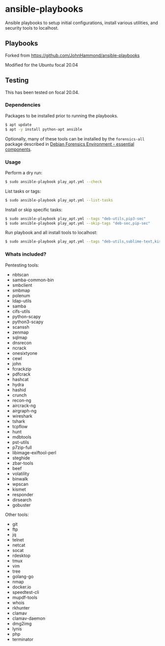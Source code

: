 # ansible-playbooks
Ansible playbooks to setup initial configurations, install various utilities, and security tools to localhost.

## Playbooks
Forked from https://github.com/JohnHammond/ansible-playbooks 

Modified for the Ubuntu focal 20.04

## Testing
This has been tested on focal 20.04.

### Dependencies
Packages to be installed prior to running the playbooks.

```bash
$ apt update
$ apt -y install python-apt ansible
```
Optionally, many of these tools can be installed by the `forensics-all` package described in [Debian Forensics Environment - essential components](https://packages.debian.org/sid/forensics-all).

### Usage
Perform a dry run:

```bash
$ sudo ansible-playbook play_apt.yml --check
```

List tasks or tags:
```bash
$ sudo ansible-playbook play_apt.yml --list-tasks
```

Install or skip specific tasks:
```bash
$ sudo ansible-playbook play_apt.yml --tags "deb-utils,pip3-sec"
$ sudo ansible-playbook play_apt.yml --skip-tags "deb-sec,pip-sec"
```

Run playbook and all install tools to localhost:

```bash
$ sudo ansible-playbook play_apt.yml --tags "deb-utils,sublime-text,kismet,deb-sec,impacket,wpscan,dirsearch,gobuster,responder,wordlists"
```

### Whats included?

Pentesting tools:
  - nbtscan
  - samba-common-bin
  - smbclient
  - smbmap
  - polenum
  - ldap-utils
  - samba
  - cifs-utils
  - python-scapy
  - python3-scapy
  - scanssh
  - zenmap
  - sqlmap
  - dnsrecon
  - ncrack
  - onesixtyone
  - cewl
  - john
  - fcrackzip
  - pdfcrack
  - hashcat
  - hydra
  - hashid
  - crunch
  - recon-ng
  - aircrack-ng
  - airgraph-ng
  - wireshark
  - tshark
  - tcpflow
  - hunt
  - mdbtools
  - pst-utils
  - p7zip-full
  - libimage-exiftool-perl
  - steghide
  - zbar-tools 
  - beef
  - volatility
  - binwalk
  - wpscan
  - kismet
  - responder
  - dirsearch
  - gobuster

Other tools:
  - git
  - ftp
  - jq
  - telnet
  - netcat
  - socat
  - rdesktop
  - tmux
  - vim
  - tree
  - golang-go
  - nmap
  - docker.io
  - speedtest-cli
  - mupdf-tools
  - whois
  - rkhunter
  - clamav
  - clamav-daemon
  - dmg2img
  - lynis
  - php
  - terminator